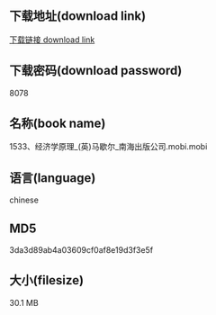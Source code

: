 ## 下载地址(download link)
[下载链接 download link](https://voluble-croquembouche-d321dc.netlify.app/?s=1533%E3%80%81%E7%BB%8F%E6%B5%8E%E5%AD%A6%E5%8E%9F%E7%90%86_%28%E8%8B%B1%29%E9%A9%AC%E6%AD%87%E5%B0%94_%E5%8D%97%E6%B5%B7%E5%87%BA%E7%89%88%E5%85%AC%E5%8F%B8.mobi)

## 下载密码(download password)
8078

## 名称(book name)
1533、经济学原理_(英)马歇尔_南海出版公司.mobi.mobi

## 语言(language)
chinese

## MD5
3da3d89ab4a03609cf0af8e19d3f3e5f

## 大小(filesize)
30.1 MB
